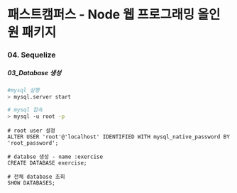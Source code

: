 # 패스트캠퍼스 - Node 웹 프로그래밍 올인원 패키지

### 04. Sequelize

##### 03_Database 생성

```bash
#mysql 실행
> mysql.server start

# mysql 접속
> mysql -u root -p
```



```mysql
# root user 설정
ALTER USER 'root'@'localhost' IDENTIFIED WITH mysql_native_password BY 'root_password';

# databse 생성 - name :exercise
CREATE DATABASE exercise;

# 전체 database 조회
SHOW DATABASES;
```

